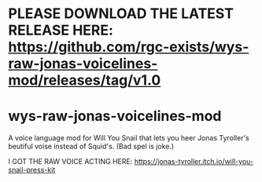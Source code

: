 # PLEASE DOWNLOAD THE LATEST RELEASE HERE: https://github.com/rgc-exists/wys-raw-jonas-voicelines-mod/releases/tag/v1.0

# wys-raw-jonas-voicelines-mod
A voice language mod for Will You Snail that lets you heer Jonas Tyroller's beutiful voise instead of Squid's. (Bad spel is joke.)

I GOT THE RAW VOICE ACTING HERE:
https://jonas-tyroller.itch.io/will-you-snail-press-kit
